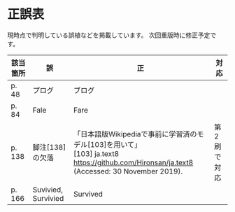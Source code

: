 # 正誤表

現時点で判明している誤植などを掲載しています。
次回重版時に修正予定です。

| 該当箇所 | 誤 | 正 | 対応 |
| -- | -- | -- | -- |
| p. 48 | プログ | ブログ | |
| p. 84 | Fale | Fare | |
| p. 138 | 脚注[138]の欠落 | 「日本語版Wikipediaで事前に学習済のモデル[103]を用いて」<br>[103] ja.text8 https://github.com/Hironsan/ja.text8 (Accessed: 30 November 2019).| 第2刷で対応 |
| p. 166 | Suvivied, Survivied | Survived | |
